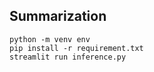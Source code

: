 ## Summarization

```
python -m venv env
pip install -r requirement.txt
streamlit run inference.py
```

